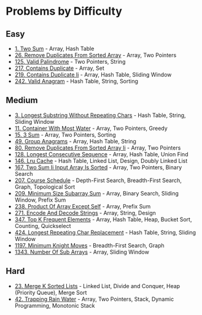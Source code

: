 # Problems by Difficulty

## Easy
- [1. Two Sum](../solutions/p0001_two_sum.py) - Array, Hash Table
- [26. Remove Duplicates From Sorted Array](../solutions/p0026_remove_duplicates_from_sorted_array.py) - Array, Two Pointers
- [125. Valid Palindrome](../solutions/p0125_valid_palindrome.py) - Two Pointers, String
- [217. Contains Duplicate](../solutions/p0217_contains_duplicate.py) - Array, Set
- [219. Contains Duplicate Ii](../solutions/p0219_contains_duplicate_ii.py) - Array, Hash Table, Sliding Window
- [242. Valid Anagram](../solutions/p0242_valid_anagram.py) - Hash Table, String, Sorting

## Medium
- [3. Longest Substring Without Repeating Chars](../solutions/p0003_longest_substring_without_repeating_chars.py) - Hash Table, String, Sliding Window
- [11. Container With Most Water](../solutions/p0011_container_with_most_water.py) - Array, Two Pointers, Greedy
- [15. 3 Sum](../solutions/p0015_3_sum.py) - Array, Two Pointers, Sorting
- [49. Group Anagrams](../solutions/p0049_group_anagrams.py) - Array, Hash Table, String
- [80. Remove Duplicates From Sorted Array Ii](../solutions/p0080_remove_duplicates_from_sorted_array_ii.py) - Array, Two Pointers
- [128. Longest Consecutive Sequence](../solutions/p0128_longest_consecutive_sequence.py) - Array, Hash Table, Union Find
- [146. Lru Cache](../solutions/p0146_lru_cache.py) - Hash Table, Linked List, Design, Doubly Linked List
- [167. Two Sum Ii Input Array Is Sorted](../solutions/p0167_two_sum_ii_input_array_is_sorted.py) - Array, Two Pointers, Binary Search
- [207. Course Schedule](../solutions/p0207_course_schedule.py) - Depth-First Search, Breadth-First Search, Graph, Topological Sort
- [209. Minimum Size Subarray Sum](../solutions/p0209_minimum_size_subarray_sum.py) - Array, Binary Search, Sliding Window, Prefix Sum
- [238. Product Of Array Except Self](../solutions/p0238_product_of_array_except_self.py) - Array, Prefix Sum
- [271. Encode And Decode Strings](../solutions/p0271_encode_and_decode_strings.py) - Array, String, Design
- [347. Top K Frequent Elements](../solutions/p0347_top_k_frequent_elements.py) - Array, Hash Table, Heap, Bucket Sort, Counting, Quickselect
- [424. Longest Repeating Char Replacement](../solutions/p0424_longest_repeating_char_replacement.py) - Hash Table, String, Sliding Window
- [1197. Minimum Knight Moves](../solutions/p1197_minimum_knight_moves.py) - Breadth-First Search, Graph
- [1343. Number Of Sub Arrays](../solutions/p1343_number_of_sub_arrays.py) - Array, Sliding Window

## Hard
- [23. Merge K Sorted Lists](../solutions/p0023_merge_k_sorted_lists.py) - Linked List, Divide and Conquer, Heap (Priority Queue), Merge Sort
- [42. Trapping Rain Water](../solutions/p0042_trapping_rain_water.py) - Array, Two Pointers, Stack, Dynamic Programming, Monotonic Stack


